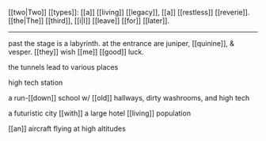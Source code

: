 [[two|Two]] [[types]]: [[a]] [[living]] [[legacy]], [[a]] [[restless]] [[reverie]]. [[the|The]] [[third]], [[i|I]] [[leave]] [[for]] [[later]].

* * *
past the stage is a labyrinth. at the entrance are juniper, [[quinine]], & vesper. [[they]] wish [[me]] [[good]] luck.  
  
the tunnels lead to various places  
  
high tech station  
  
a run-[[down]] school w/ [[old]] hallways, dirty washrooms, and high tech  
  
a futuristic city [[with]] a large hotel [[living]] population  
  
[[an]] aircraft flying at high altitudes